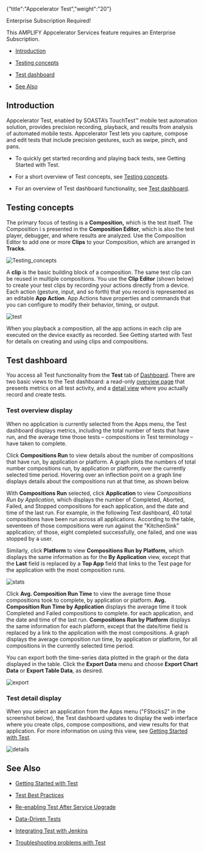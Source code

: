 {"title":"Appcelerator Test","weight":"20"} 

Enterprise Subscription Required!

This AMPLIFY Appcelerator Services feature requires an Enterprise Subscription.

*   [Introduction](#Introduction)
    
*   [Testing concepts](#Testingconcepts)
    
*   [Test dashboard](#Testdashboard)
    
*   [See Also](#SeeAlso)
    

## Introduction

Appcelerator Test, enabled by SOASTA’s TouchTest™ mobile test automation solution, provides precision recording, playback, and results from analysis of automated mobile tests. Appcelerator Test lets you capture, compose and edit tests that include precision gestures, such as swipe, pinch, and pans.

*   To quickly get started recording and playing back tests, see Getting Started with Test.
    
*   For a short overview of Test concepts, see [Testing concepts](#Testingconcepts).
    
*   For an overview of Test dashboard functionality, see [Test dashboard](#Testdashboard).
    

## Testing concepts

The primary focus of testing is a **Composition,** which is the test itself. The Composition i s presented in the **Composition Editor**, which is also the test player, debugger, and where results are analyzed. Use the Composition Editor to add one or more **Clips** to your Composition, which are arranged in **Tracks**.

![Testing_concepts](/Images/appc/download/attachments/43298697/Testing_concepts.png)

A **clip** is the basic building block of a composition. The same test clip can be reused in multiple compositions. You use the **Clip Editor** (shown below) to create your test clips by recording your actions directly from a device. Each action (gesture, input, and so forth) that you record is represented as an editable **App Action**. App Actions have properties and commands that you can configure to modify their behavior, timing, or output.

![test](/Images/appc/download/attachments/43298697/test.png)

When you playback a composition, all the app actions in each clip are executed on the device exactly as recorded. See Getting started with Test for details on creating and using clips and compositions.

## Test dashboard

You access all Test functionality from the **Test** tab of [Dashboard](https://platform.axway.com/#/). There are two basic views to the Test dashboard: a read-only [overview page](#Testoverview) that presents metrics on all test activity, and a [detail view](#Testdetailview) where you actually record and create tests.

### Test overview display

When no application is currently selected from the Apps menu, the Test dashboard displays metrics, including the total number of tests that have run, and the average time those tests – compositions in Test terminology – have taken to complete.

Click **Compositions Run** to view details about the number of compositions that have run, by application or platform. A graph plots the numbers of total number compositions run, by application or platform, over the currently selected time period. Hovering over an inflection point on a graph line displays details about the compositions run at that time, as shown below.

With **Compositions Run** selected, click **Application** to view _Compositions Run by Application_, which displays the number of Completed, Aborted, Failed, and Stopped compositions for each application, and the date and time of the last run. For example, in the following Test dashboard, 40 total compositions have been run across all applications. According to the table, seventeen of those compositions were run against the "KitchenSink" application; of those, eight completed successfully, one failed, and one was stopped by a user.

Similarly, click **Platform** to view **Compositions Run by Platform,** which displays the same information as for the **By Application** view, except that the **Last** field is replaced by a **Top App** field that links to the Test page for the application with the most composition runs.

![stats](/Images/appc/download/attachments/43298697/stats.png)

Click **Avg. Composition Run Time** to view the average time those compositions took to complete, by application or platform. **Avg. Composition Run Time by Application** displays the average time it took Completed and Failed compositions to complete. for each application, and the date and time of the last run. **Compositions Run by Platform** displays the same information for each platform, except that the date/time field is replaced by a link to the application with the most compositions. A graph displays the average composition run time, by application or platform, for all compositions in the currently selected time period.

You can export both the time-series data plotted in the graph or the data displayed in the table. Click the **Export Data** menu and choose **Export Chart Data** or **Export Table Data**, as desired.

![export](/Images/appc/download/attachments/43298697/export.png)

### Test detail display

When you select an application from the Apps menu ("FStocks2" in the screenshot below), the Test dashboard updates to display the web interface where you create clips, compose compositions, and view results for that application. For more information on using this view, see [Getting Started with Test](/docs/appc/AMPLIFY_Appcelerator_Services/AMPLIFY_Appcelerator_Services_Guide/Appcelerator_Test/Getting_Started_with_Test/).

![details](/Images/appc/download/attachments/43298697/details.png)

## See Also

*   [Getting Started with Test](/docs/appc/AMPLIFY_Appcelerator_Services/AMPLIFY_Appcelerator_Services_Guide/Appcelerator_Test/Getting_Started_with_Test/)
    
*   [Test Best Practices](/docs/appc/AMPLIFY_Appcelerator_Services/AMPLIFY_Appcelerator_Services_Guide/Appcelerator_Test/Test_Best_Practices/)
    
*   [Re-enabling Test After Service Upgrade](/docs/appc/AMPLIFY_Appcelerator_Services/AMPLIFY_Appcelerator_Services_Guide/Appcelerator_Test/Re-enabling_Test_After_Service_Upgrade/)
    
*   [Data-Driven Tests](/docs/appc/AMPLIFY_Appcelerator_Services/AMPLIFY_Appcelerator_Services_Guide/Appcelerator_Test/Data-Driven_Tests/)
    
*   [Integrating Test with Jenkins](/docs/appc/AMPLIFY_Appcelerator_Services/AMPLIFY_Appcelerator_Services_Guide/Appcelerator_Test/Integrating_Test_with_Jenkins/)
    
*   [Troubleshooting problems with Test](/docs/appc/AMPLIFY_Appcelerator_Services/AMPLIFY_Appcelerator_Services_Guide/Appcelerator_Test/Troubleshooting_problems_with_Test/)